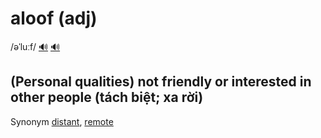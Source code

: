 # aloof (adj)

/əˈluːf/ [🔊](https://www.oxfordlearnersdictionaries.com/media/english/uk_pron/a/alo/aloof/aloof__gb_1.mp3) [🔊](https://www.oxfordlearnersdictionaries.com/media/english/us_pron/a/alo/aloof/aloof__us_1.mp3)

## (Personal qualities) not friendly or interested in other people (tách biệt; xa rời)

Synonym [distant](), [remote]()